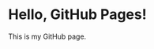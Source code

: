 <!DOCTYPE html>
<html lang="en">
<head>
    <meta charset="UTF-8">
    <meta name="viewport" content="width=device-width, initial-scale=1.0">
    <title>My GitHub Page</title>
    <!-- You can include additional styles or scripts here -->
</head>
<body>
    <h1>Hello, GitHub Pages!</h1>
    <p>This is my GitHub page.</p>
    <!-- Your content goes here -->
</body>
</html>
